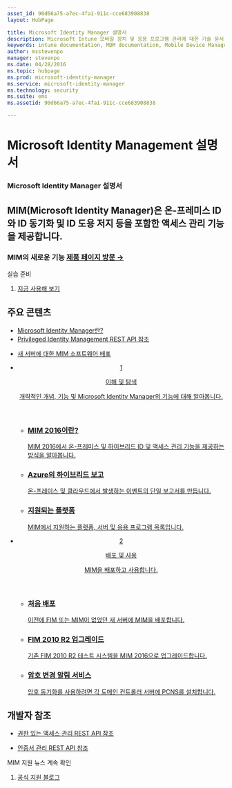 ```yaml
---
asset_id: 90d66a75-a7ec-4fa1-911c-cce683908838
layout: HubPage

title: Microsoft Identity Manager 설명서
description: Microsoft Intune 모바일 장치 및 응용 프로그램 관리에 대한 기술 문서
keywords: intune documentation, MDM documentation, Mobile Device Management Documentation, Mobile Device and Application Management Documentation
author: msstevenpo
manager: stevenpo
ms.date: 04/28/2016
ms.topic: hubpage
ms.prod: microsoft-identity-manager
ms.service: microsoft-identity-manager
ms.technology: security
ms.suite: ems
ms.assetid: 90d66a75-a7ec-4fa1-911c-cce683908838

---
```

# Microsoft Identity Management 설명서
<article id="main">
    <section id="hero-content">
      <h1>Microsoft Identity Manager 설명서</h1>
      <h2>MIM(Microsoft Identity Manager)은 온-프레미스 ID와 ID 동기화 및 ID 도용 저지 등을 포함한 액세스 관리 기능을 제공합니다.</h2>
      <h3>MIM의 새로운 기능 <a href="http://www.microsoft.com/en-us/server-cloud/products/microsoft-identity-manager/" target="\_blank">제품 페이지 방문 &rarr;</a></h3>
    </section>
    <aside class="alert section-border">
      <p>실습 준비</p>
      <ol class="action-list">
        <li><a href="https://www.microsoft.com/en-us/evalcenter/evaluate-microsoft-identity-manager-2016" target="\_blank" class="button-bordered button-translucent">지금 사용해 보기</a></li>
      </ol>
    </aside>
    <section id="featured" class="container">
      <h2 class="section-heading"><span class="icon icon-warning"></span> 주요 콘텐츠</h2>
      <div class="features row">
        <ul class="column column-half">
          <li><a href="/microsoft-identity-manager/understand-explore/microsoft-identity-manager-2016">Microsoft Identity Manager란?</a></li>
          <li><a href="/microsoft-identity-manager/reference/privileged-access-management-rest-api-reference">Privileged Identity Management REST API 참조</a></li>
        </ul>
        <ul class="column column-half">
          <li><a href="/microsoft-identity-manager/deploy-use/microsoft-identity-manager-deploy">새 서버에 대한 MIM 소프트웨어 배포</a></li>
        </ul>
      </div>
    </section>
    <div id="journeys">
      <section class="container">
        <ul class="journeys-list">
          <li class="journey-step">
            <header class="journey-step-header row">
              <a href="/microsoft-identity-manager/understand-explore/microsoft-identity-manager-2016">
                <div class="title column-third">
                  <span class="step-number">1</span>
                  <p>이해 및 탐색</p>
                </div>
                <p class="description column-two-thirds">개략적인 개념, 기능 및 Microsoft Identity Manager의 기능에 대해 알아봅니다.
                </p>
              </a>
            </header>
            <section class="journey-step-elements content">
              <ul class="row">
                <li class="column-third">
                  <a href="/microsoft-identity-manager/understand-explore/microsoft-identity-manager-2016">
                    <h3>MIM 2016이란?</h3>
                    <p>MIM 2016에서 온-프레미스 및 하이브리드 ID 및 액세스 관리 기능을 제공하는 방식을 알아봅니다.</p>
                  </a>
                </li>
                <li class="column-third">
                  <a href="/microsoft-identity-manager/understand-explore/identity-manager-hybrid-reporting-azure">
                    <h3>Azure의 하이브리드 보고</h3>
                    <p>온-프레미스 및 클라우드에서 발생하는 이벤트의 단일 보고서를 만듭니다.</p>
                  </a>
                </li>
                <li class="column-third">
                  <a href="/microsoft-identity-manager/plan-design/microsoft-identity-manager-2016-supported-platforms">
                    <h3>지원되는 플랫폼</h3>
                    <p>MIM에서 지원하는 플랫폼, 서버 및 응용 프로그램 목록입니다.</p>
                  </a>
                </li>
              </ul>
            </section>
          </li>
          <li class="journey-step">
            <header class="journey-step-header row">
              <a href="/microsoft-identity-manager/deploy-use/microsoft-identity-manager-deploy">
                <div class="title column-third">
                  <span class="step-number">2</span>
                  <p>배포 및 사용</p>
                </div>
                <p class="description column-two-thirds">MIM을 배포하고 사용합니다.
                </p>
              </a>
            </header>
            <section class="journey-step-elements content">
              <ul class="row">
                <li class="column-third">
                  <a href="/microsoft-identity-manager/deploy-use/microsoft-identity-manager-deploy">
                    <h3>처음 배포</h3>
                    <p>이전에 FIM 또는 MIM이 없었던 새 서버에 MIM을 배포합니다.</p>
                  </a>
                </li>
                <li class="column-third">
                  <a href="/microsoft-identity-manager/deploy-use/microsoft-identity-manager-2016-upgrade-from-fim-2010-R2">
                    <h3>FIM 2010 R2 업그레이드</h3>
                    <p>기존 FIM 2010 R2 테스트 시스템을 MIM 2016으로 업그레이드합니다.</p>
                  </a>
                </li>
                <li class="column-third">
                  <a href="/microsoft-identity-manager/deploy-use/deploying-mim-password-change-notification-service-on-domain-controller">
                    <h3>암호 변경 알림 서비스</h3>
                    <p>암호 동기화를 사용하려면 각 도메인 컨트롤러 서버에 PCNS를 설치합니다.</p>
                  </a>
                </li>
              </ul>
            </section>
          </li>
        </ul>
      </section>
    </div>
    <div class="section-border">
      <section class="resources container">
        <h2 class="section-heading"><span class="icon icon-options"></span> 개발자 참조</h2>
        <div class="resource-list row">
          <ul class="column-half">
            <li><a href="/microsoft-identity-manager/reference/privileged-access-management-rest-api-reference">권한 있는 액세스 관리 REST API 참조</a></li>
          </ul>
          <ul class="column-half">
            <li><a href="/microsoft-identity-manager/reference/certificate-management-rest-api-reference">인증서 관리 REST API 참조</a></li>
          </ul>
        </div>
      </section>
    </div>
    <aside class="alert alert-social">
      <p>MIM 지원 뉴스 계속 확인</p>
      <ol class="action-list">
        <li><a href="https://blogs.technet.microsoft.com/iamsupport/" target="\_blank" class="button-bordered button-translucent">공식 지원 블로그</a></li>
      </ol>
    </aside>
</article>


<!--HONumber=May16_HO3-->


